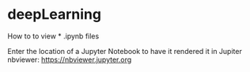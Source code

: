 # deepLearning


How to to view * .ipynb files

Enter the location of a Jupyter Notebook to have it rendered it in Jupiter nbviewer: https://nbviewer.jupyter.org
